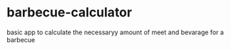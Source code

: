 # barbecue-calculator
 basic app to calculate the necessaryy amount of meet and bevarage for a  barbecue

